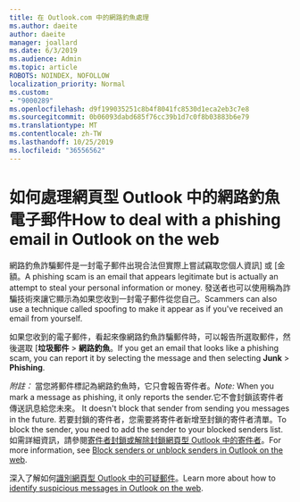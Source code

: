 ```yaml
---
title: 在 Outlook.com 中的網路釣魚處理
ms.author: daeite
author: daeite
manager: joallard
ms.date: 6/3/2019
ms.audience: Admin
ms.topic: article
ROBOTS: NOINDEX, NOFOLLOW
localization_priority: Normal
ms.custom:
- "9000289"
ms.openlocfilehash: d9f199035251c8b4f8041fc8530d1eca2eb3c7e8
ms.sourcegitcommit: 0b06093dabd685f76cc39b1d7c0f8b03883b6e79
ms.translationtype: MT
ms.contentlocale: zh-TW
ms.lasthandoff: 10/25/2019
ms.locfileid: "36556562"
---
```

# <a name="how-to-deal-with-a-phishing-email-in-outlook-on-the-web"></a><span data-ttu-id="0a2e9-102">如何處理網頁型 Outlook 中的網路釣魚電子郵件</span><span class="sxs-lookup"><span data-stu-id="0a2e9-102">How to deal with a phishing email in Outlook on the web</span></span>

<span data-ttu-id="0a2e9-103">網路釣魚詐騙郵件是一封電子郵件出現合法但實際上嘗試竊取您個人資訊] 或 [金額。</span><span class="sxs-lookup"><span data-stu-id="0a2e9-103">A phishing scam is an email that appears legitimate but is actually an attempt to steal your personal information or money.</span></span> <span data-ttu-id="0a2e9-104">發送者也可以使用稱為詐騙技術來讓它顯示為如果您收到一封電子郵件從您自己。</span><span class="sxs-lookup"><span data-stu-id="0a2e9-104">Scammers can also use a technique called spoofing to make it appear as if you've received an email from yourself.</span></span>

<span data-ttu-id="0a2e9-105">如果您收到的電子郵件，看起來像網路釣魚詐騙郵件時，可以報告所選取郵件，然後選取 [**垃圾郵件** > **網路釣魚**。</span><span class="sxs-lookup"><span data-stu-id="0a2e9-105">If you get an email that looks like a phishing scam, you can report it by selecting the message and then selecting **Junk** > **Phishing**.</span></span>

<span data-ttu-id="0a2e9-106">*附註：* 當您將郵件標記為網路釣魚時，它只會報告寄件者。</span><span class="sxs-lookup"><span data-stu-id="0a2e9-106">*Note:* When you mark a message as phishing, it only reports the sender.</span></span><span data-ttu-id="0a2e9-107">它不會封鎖該寄件者傳送訊息給您未來。</span><span class="sxs-lookup"><span data-stu-id="0a2e9-107"> It doesn't block that sender from sending you messages in the future.</span></span> <span data-ttu-id="0a2e9-108">若要封鎖的寄件者，您需要將寄件者新增至封鎖的寄件者清單。</span><span class="sxs-lookup"><span data-stu-id="0a2e9-108">To block the sender, you need to add the sender to your blocked senders list.</span></span> <span data-ttu-id="0a2e9-109">如需詳細資訊，請參閱[寄件者封鎖或解除封鎖網頁型 Outlook 中的寄件者](https://support.office.com/article/9bf812d4-6995-4d19-901a-76d6e26939b0)。</span><span class="sxs-lookup"><span data-stu-id="0a2e9-109">For more information, see [Block senders or unblock senders in Outlook on the web](https://support.office.com/article/9bf812d4-6995-4d19-901a-76d6e26939b0).</span></span>

<span data-ttu-id="0a2e9-110">深入了解如何[識別網頁型 Outlook 中的可疑郵件](https://support.office.com/article/3d44102b-6ce3-4f7c-a359-b623bec82206)。</span><span class="sxs-lookup"><span data-stu-id="0a2e9-110">Learn more about how to [identify suspicious messages in Outlook on the web](https://support.office.com/article/3d44102b-6ce3-4f7c-a359-b623bec82206).</span></span>